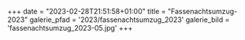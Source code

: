 +++
date = "2023-02-28T21:51:58+01:00"
title = "Fassenachtsumzug-2023"
galerie_pfad = '2023/fassenachtsumzug_2023'
galerie_bild = 'fassenachtsumzug_2023-05.jpg'
+++

